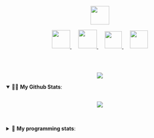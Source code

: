 <p align="center">
<img src="https://github.com/TheDudeThatCode/TheDudeThatCode/raw/master/Assets/Hi.gif" width="50px"/>
</p>
<p align="center">

</p>


<p align="center">
  <a href="https://github.com/minji-o-j">
    <img src="https://user-images.githubusercontent.com/45448731/94515797-5d931100-025f-11eb-83e7-31e0531bf256.png" width="49px"/>
  </a>
   &emsp;
  <a href="https://github.com/minji-o-j/hi.hii">
    <img src="https://user-images.githubusercontent.com/45448731/94515850-7bf90c80-025f-11eb-8c7c-5224f72f732a.png" width="50px"/>
  </a>
   &emsp;
  <a href="mailto:jminji98@gmail.com">
    <img src="https://user-images.githubusercontent.com/45448731/94515946-afd43200-025f-11eb-9e35-e1fb055f51ea.png" width="46px"/>
  </a>
    &emsp;
  <a href="https://www.youtube.com/channel/UCzLFH4czKjaB32QzlUzKYhg?view_as=subscriber">
    <img src="https://user-images.githubusercontent.com/45448731/94516042-e9a53880-025f-11eb-9b79-516d7c1b9d5d.png" width="48px"/>
  </a>
  

</p>

<br><br>
<p align="center" 
  <a href="https://github.com/minji-o-j">
      <img src="https://hits.seeyoufarm.com/api/count/incr/badge.svg?url=https%3A%2F%2Fgithub.com%2Fminji-o-j&count_bg=%23000000&title_bg=%23555555&icon=github.svg&icon_color=%23E7E7E7&title=hits&edge_flat=true">
    </a>
</p>
  

<details open>
<summary> 🙋‍♀️ <b>My Github Stats</b>: </summary>
<br>
<p align = "center">  
   <a href="https://github.com/minji-o-j" class="rich-diff-level-one">
    <img src="https://github-readme-stats.vercel.app/api?username=minji-o-j&hide=stars&hide_title=true&show_icons=true&icon_color=333&title_color=333&text_color=777&count_private=true&include_all_commits=false">
    <![Minji's Stats](https://github-readme-stats.vercel.app/api?username=minji-o-j&hide=stars&hide_title=false&show_icons=true&icon_color=333&title_color=333&text_color=777&count_private=true&include_all_commits=false)>
  </a> 
</p> 
</details>
<br><br>

<details> 
 <summary>🤖 <b>My programming stats</b>: </summary>
<br>
  
<!--START_SECTION:waka-->
**I'm a Night 🦉** 

```text
🌞 Morning    137 commits    [█------------------------]   6.07% 
🌆 Daytime    502 commits    [█████--------------------]   22.24% 
🌃 Evening    536 commits    [██████-------------------]   23.75% 
🌙 Night      1082 commits   [████████████-------------]   47.94%

```
📅 **I'm Most Productive on Tuesday** 

```text
Monday       353 commits    [████---------------------]   15.64% 
Tuesday      357 commits    [████---------------------]   15.82% 
Wednesday    308 commits    [███----------------------]   13.65% 
Thursday     326 commits    [███----------------------]   14.44% 
Friday       289 commits    [███----------------------]   12.8% 
Saturday     270 commits    [███----------------------]   11.96% 
Sunday       354 commits    [████---------------------]   15.68%

```


**💻 I Mostly Code in Jupyter Notebook** 

```text
Jupyter Notebook         11 repos            [████████-----------------]   33.33% 
Java                     6 repos             [████---------------------]   18.18% 
Python                   5 repos             [███----------------------]   15.15% 
C++                      4 repos             [███----------------------]   12.12% 
C#                       3 repos             [██-----------------------]   9.09%

```



<!--END_SECTION:waka-->

</details>



<!--여기서부터 just 복사해놓은것들################################################################################################################################-->

  <!--트로피
<img src="https://github-profile-trophy.vercel.app/?username=minji-o-j&column=7&theme=onedark" />-->

<!--
![Top Langs](https://github-readme-stats.vercel.app/api/top-langs/?username=minji-o-j&hide=jupyter%20notebook&title_color=333)
[![ReadMe Card](https://github-readme-stats.vercel.app/api/pin/?username=minji-o-j&repo=hi.hii)](https://github.com/minji-o-j/hi.hii)-->

 <!--<p align="center">
    <strong>Check out my work below!</strong>  
    <br><br>
    <a href="https://github.com/minji-o-j">
      <img src="https://hits.seeyoufarm.com/api/count/incr/badge.svg?url=https%3A%2F%2Fgithub.com%2Fminji-o-j&count_bg=%23000000&title_bg=%23555555&icon=github.svg&icon_color=%23E7E7E7&title=hits&edge_flat=true">
    </a>
    <a href="https://github.com/minji-o-j">
      <img src="https://badges.pufler.dev/years/minji-o-j?style=flat-square&color=black&logo=github">
    </a>
    <a href="https://github.com/minji-o-j">
      <img src="https://badges.pufler.dev/repos/minji-o-j?style=flat-square&color=black&logo=github">
    </a>
    <a href="https://github.com/minji-o-j">
      <img src="https://badges.pufler.dev/gists/minji-o-j?style=flat-square&color=black&logo=github">
    </a>
    <a href="https://github.com/minji-o-j">
      <img src="https://badges.pufler.dev/commits/monthly/minji-o-j?style=flat-square&color=black&logo=github">  
    </a>
</p>-->

<!--**minji-o-j/minji-o-j** is a ✨ _special_ ✨ repository because its `README.md` (this file) appears on your GitHub profile.

Here are some ideas to get you started:

- 🔭 I’m currently working on ...
- 🌱 I’m currently learning ...
- 👯 I’m looking to collaborate on ...
- 🤔 I’m looking for help with ...
- 💬 Ask me about ...
- 📫 How to reach me: ...
- 😄 Pronouns: ...
- ⚡ Fun fact: ...
-->
